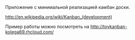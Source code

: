 Приложение с минимальной реализацией камбан доски.  

http://en.wikipedia.org/wiki/Kanban_(development)

Пример работы можно посмотреть на http://toykanban-kolega69.rhcloud.com/
